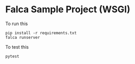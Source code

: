 # Falca Sample Project (WSGI)

To run this

```
pip install -r requirements.txt
falca runserver
```

To test this

```
pytest
```
